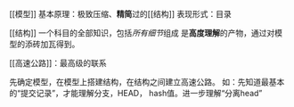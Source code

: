 [[模型]] 
基本原理：极致压缩、**精简**过的[[结构]]
表现形式：目录

[[结构]] 
一个科目的全部知识，包括*所有细节*组成
是**高度理解**的产物，通过对模型的添砖加瓦得到。

[[高速公路]]：最高级的联系

先确定模型，在模型上搭建结构，在结构之间建立高速公路。
如：先知道最基本的“提交记录”，才能理解分支，HEAD， hash值。进一步理解“分离head”